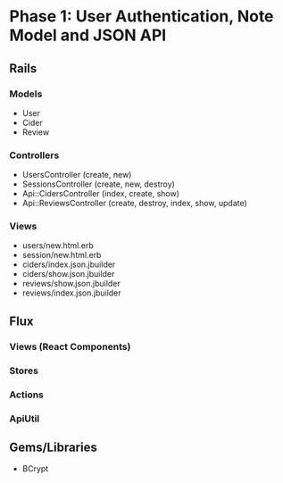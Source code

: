 # Phase 1: User Authentication, Note Model and JSON API

## Rails
### Models
* User
* Cider
* Review

### Controllers
* UsersController (create, new)
* SessionsController (create, new, destroy)
* Api::CidersController (index, create, show)
* Api::ReviewsController (create, destroy, index, show, update)

### Views
* users/new.html.erb
* session/new.html.erb
* ciders/index.json.jbuilder
* ciders/show.json.jbuilder
* reviews/show.json.jbuilder
* reviews/index.json.jbuilder

## Flux
### Views (React Components)

### Stores

### Actions

### ApiUtil
## Gems/Libraries
* BCrypt
